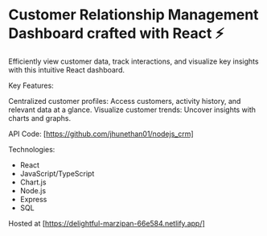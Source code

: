 # Customer Relationship Management Dashboard crafted with React ⚡️

Efficiently view customer data, track interactions, and visualize key insights with this intuitive React dashboard.

Key Features:

Centralized customer profiles: Access customers, activity history, and relevant data at a glance.
Visualize customer trends: Uncover insights with charts and graphs.

API Code: [https://github.com/jhunethan01/nodejs_crm]

Technologies:

- React
- JavaScript/TypeScript
- Chart.js
- Node.js
- Express
- SQL

Hosted at [https://delightful-marzipan-66e584.netlify.app/]
